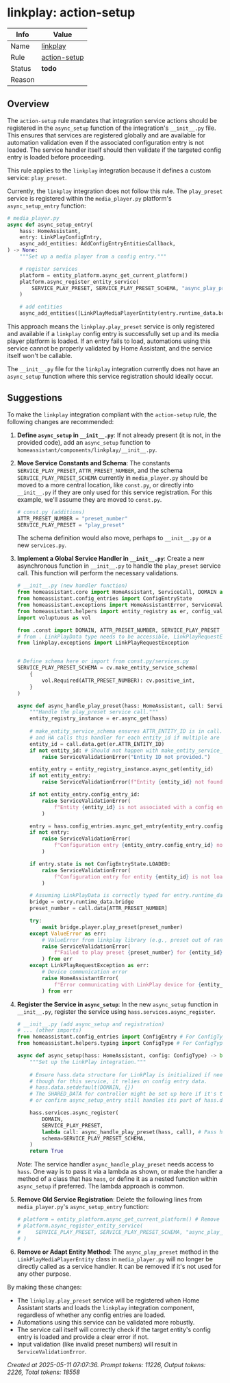# linkplay: action-setup

| Info   | Value                                                                    |
|--------|--------------------------------------------------------------------------|
| Name   | [linkplay](https://www.home-assistant.io/integrations/linkplay/) |
| Rule   | [action-setup](https://developers.home-assistant.io/docs/core/integration-quality-scale/rules/action-setup)                                                     |
| Status | **todo**                                                                 |
| Reason |                                                                          |

## Overview

The `action-setup` rule mandates that integration service actions should be registered in the `async_setup` function of the integration's `__init__.py` file. This ensures that services are registered globally and are available for automation validation even if the associated configuration entry is not loaded. The service handler itself should then validate if the targeted config entry is loaded before proceeding.

This rule applies to the `linkplay` integration because it defines a custom service: `play_preset`.

Currently, the `linkplay` integration does not follow this rule. The `play_preset` service is registered within the `media_player.py` platform's `async_setup_entry` function:

```python
# media_player.py
async def async_setup_entry(
    hass: HomeAssistant,
    entry: LinkPlayConfigEntry,
    async_add_entities: AddConfigEntryEntitiesCallback,
) -> None:
    """Set up a media player from a config entry."""

    # register services
    platform = entity_platform.async_get_current_platform()
    platform.async_register_entity_service(
        SERVICE_PLAY_PRESET, SERVICE_PLAY_PRESET_SCHEMA, "async_play_preset"  # <--- Service registered here
    )

    # add entities
    async_add_entities([LinkPlayMediaPlayerEntity(entry.runtime_data.bridge)])
```

This approach means the `linkplay.play_preset` service is only registered and available if a `linkplay` config entry is successfully set up and its media player platform is loaded. If an entry fails to load, automations using this service cannot be properly validated by Home Assistant, and the service itself won't be callable.

The `__init__.py` file for the `linkplay` integration currently does not have an `async_setup` function where this service registration should ideally occur.

## Suggestions

To make the `linkplay` integration compliant with the `action-setup` rule, the following changes are recommended:

1.  **Define `async_setup` in `__init__.py`**:
    If not already present (it is not, in the provided code), add an `async_setup` function to `homeassistant/components/linkplay/__init__.py`.

2.  **Move Service Constants and Schema**:
    The constants `SERVICE_PLAY_PRESET`, `ATTR_PRESET_NUMBER`, and the schema `SERVICE_PLAY_PRESET_SCHEMA` currently in `media_player.py` should be moved to a more central location, like `const.py`, or directly into `__init__.py` if they are only used for this service registration. For this example, we'll assume they are moved to `const.py`.

    ```python
    # const.py (additions)
    ATTR_PRESET_NUMBER = "preset_number"
    SERVICE_PLAY_PRESET = "play_preset"
    ```
    The schema definition would also move, perhaps to `__init__.py` or a new `services.py`.

3.  **Implement a Global Service Handler in `__init__.py`**:
    Create a new asynchronous function in `__init__.py` to handle the `play_preset` service call. This function will perform the necessary validations.

    ```python
    # __init__.py (new handler function)
    from homeassistant.core import HomeAssistant, ServiceCall, DOMAIN as HA_DOMAIN
    from homeassistant.config_entries import ConfigEntryState
    from homeassistant.exceptions import HomeAssistantError, ServiceValidationError
    from homeassistant.helpers import entity_registry as er, config_validation as cv
    import voluptuous as vol

    from .const import DOMAIN, ATTR_PRESET_NUMBER, SERVICE_PLAY_PRESET # Assuming constants moved
    # from . LinkPlayData type needs to be accessible, LinkPlayRequestException too
    from linkplay.exceptions import LinkPlayRequestException


    # Define schema here or import from const.py/services.py
    SERVICE_PLAY_PRESET_SCHEMA = cv.make_entity_service_schema(
        {
            vol.Required(ATTR_PRESET_NUMBER): cv.positive_int,
        }
    )

    async def async_handle_play_preset(hass: HomeAssistant, call: ServiceCall) -> None:
        """Handle the play_preset service call."""
        entity_registry_instance = er.async_get(hass)
        
        # make_entity_service_schema ensures ATTR_ENTITY_ID is in call.data
        # and HA calls this handler for each entity_id if multiple are targeted.
        entity_id = call.data.get(er.ATTR_ENTITY_ID)
        if not entity_id: # Should not happen with make_entity_service_schema
            raise ServiceValidationError("Entity ID not provided.")

        entity_entry = entity_registry_instance.async_get(entity_id)
        if not entity_entry:
            raise ServiceValidationError(f"Entity {entity_id} not found.")

        if not entity_entry.config_entry_id:
            raise ServiceValidationError(
                f"Entity {entity_id} is not associated with a config entry."
            )

        entry = hass.config_entries.async_get_entry(entity_entry.config_entry_id)
        if not entry:
            raise ServiceValidationError(
                f"Configuration entry {entity_entry.config_entry_id} not found for entity {entity_id}."
            )

        if entry.state is not ConfigEntryState.LOADED:
            raise ServiceValidationError(
                f"Configuration entry for entity {entity_id} is not loaded (State: {entry.state}). The service cannot be executed."
            )

        # Assuming LinkPlayData is correctly typed for entry.runtime_data
        bridge = entry.runtime_data.bridge 
        preset_number = call.data[ATTR_PRESET_NUMBER]

        try:
            await bridge.player.play_preset(preset_number)
        except ValueError as err:
            # ValueError from linkplay library (e.g., preset out of range) indicates invalid input
            raise ServiceValidationError(
                f"Failed to play preset {preset_number} for {entity_id}: {err}"
            ) from err
        except LinkPlayRequestException as err:
            # Device communication error
            raise HomeAssistantError(
                f"Error communicating with LinkPlay device for {entity_id} while playing preset: {err}"
            ) from err
    ```

4.  **Register the Service in `async_setup`**:
    In the new `async_setup` function in `__init__.py`, register the service using `hass.services.async_register`.

    ```python
    # __init__.py (add async_setup and registration)
    # ... (other imports)
    from homeassistant.config_entries import ConfigEntry # For ConfigType if used
    from homeassistant.helpers.typing import ConfigType # For ConfigType

    async def async_setup(hass: HomeAssistant, config: ConfigType) -> bool:
        """Set up the LinkPlay integration."""
        
        # Ensure hass.data structure for LinkPlay is initialized if needed globally,
        # though for this service, it relies on config entry data.
        # hass.data.setdefault(DOMAIN, {}) 
        # The SHARED_DATA for controller might be set up here if it's truly global,
        # or confirm async_setup_entry still handles its part of hass.data.

        hass.services.async_register(
            DOMAIN,
            SERVICE_PLAY_PRESET,
            lambda call: async_handle_play_preset(hass, call), # Pass hass to handler
            schema=SERVICE_PLAY_PRESET_SCHEMA,
        )
        return True
    ```
    *Note*: The service handler `async_handle_play_preset` needs access to `hass`. One way is to pass it via a lambda as shown, or make the handler a method of a class that has `hass`, or define it as a nested function within `async_setup` if preferred. The lambda approach is common.

5.  **Remove Old Service Registration**:
    Delete the following lines from `media_player.py`'s `async_setup_entry` function:
    ```python
    # platform = entity_platform.async_get_current_platform() # Remove if only used for service
    # platform.async_register_entity_service(
    #     SERVICE_PLAY_PRESET, SERVICE_PLAY_PRESET_SCHEMA, "async_play_preset"
    # )
    ```

6.  **Remove or Adapt Entity Method**:
    The `async_play_preset` method in the `LinkPlayMediaPlayerEntity` class in `media_player.py` will no longer be directly called as a service handler. It can be removed if it's not used for any other purpose.

By making these changes:
*   The `linkplay.play_preset` service will be registered when Home Assistant starts and loads the `linkplay` integration component, regardless of whether any config entries are loaded.
*   Automations using this service can be validated more robustly.
*   The service call itself will correctly check if the target entity's config entry is loaded and provide a clear error if not.
*   Input validation (like invalid preset numbers) will result in `ServiceValidationError`.

_Created at 2025-05-11 07:07:36. Prompt tokens: 11226, Output tokens: 2226, Total tokens: 18558_
